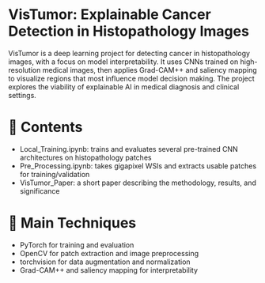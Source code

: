 # VisTumor: Explainable Cancer Detection in Histopathology Images
VisTumor is a deep learning project for detecting cancer in histopathology images, with a focus on model interpretability. It uses CNNs trained on high-resolution medical images, then applies Grad-CAM++ and saliency mapping to visualize regions that most influence model decision making. The project explores the viability of explainable AI in medical diagnosis and clinical settings.

# 📁 Contents
* Local_Training.ipynb: trains and evaluates several pre-trained CNN architectures on histopathology patches
* Pre_Processing.ipynb: takes gigapixel WSIs and extracts usable patches for training/validation
* VisTumor_Paper: a short paper describing the methodology, results, and significance

# 🧠 Main Techniques
* PyTorch for training and evaluation
* OpenCV for patch extraction and image preprocessing
* torchvision for data augmentation and normalization
* Grad-CAM++ and saliency mapping for interpretability
